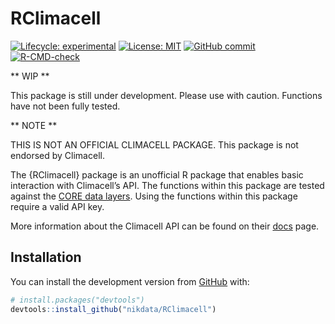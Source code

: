 
<!-- README.md is generated from README.Rmd. Please edit that file -->

# RClimacell

<!-- badges: start -->

[![Lifecycle:
experimental](https://img.shields.io/badge/lifecycle-experimental-orange.svg)](https://www.tidyverse.org/lifecycle/#experimental)
[![License:
MIT](https://img.shields.io/badge/License-MIT-blue.svg)](https://opensource.org/licenses/MIT)
[![GitHub
commit](https://img.shields.io/github/last-commit/nikdata/RClimacell)](https://github.com/nikdata/RClimacell/commit/main)
[![R-CMD-check](https://github.com/nikdata/RClimacell/workflows/R-CMD-check/badge.svg)](https://github.com/nikdata/RClimacell/actions)
<!-- badges: end -->

\*\* WIP \*\*

This package is still under development. Please use with caution.
Functions have not been fully tested.

\*\* NOTE \*\*

THIS IS NOT AN OFFICIAL CLIMACELL PACKAGE. This package is not endorsed
by Climacell.

The {RClimacell} package is an unofficial R package that enables basic
interaction with Climacell’s API. The functions within this package are
tested against the [CORE data
layers](https://docs.climacell.co/reference/data-layers-core). Using the
functions within this package require a valid API key.

More information about the Climacell API can be found on their
[docs](https://docs.climacell.co/reference/api-overview) page.

## Installation

You can install the development version from
[GitHub](https://github.com/) with:

``` r
# install.packages("devtools")
devtools::install_github("nikdata/RClimacell")
```
